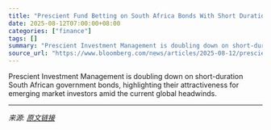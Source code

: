 ```yaml
---
title: "Prescient Fund Betting on South Africa Bonds With Short Duration"
date: 2025-08-12T07:00:00+08:00
categories: ["finance"]
tags: []
summary: "Prescient Investment Management is doubling down on short-duration South African government bonds, highlighting their attractiveness for emerging market investors amid the current global headwinds."
source_url: "https://www.bloomberg.com/news/articles/2025-08-12/prescient-fund-betting-on-south-africa-bonds-with-short-duration"
---
```


Prescient Investment Management is doubling down on short-duration South African government bonds, highlighting their attractiveness for emerging market investors amid the current global headwinds.

---

*来源: [原文链接](https://www.bloomberg.com/news/articles/2025-08-12/prescient-fund-betting-on-south-africa-bonds-with-short-duration)*
